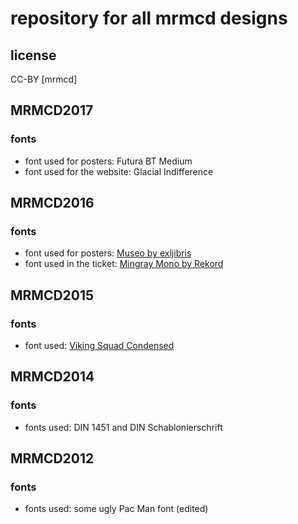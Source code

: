 # repository for all mrmcd designs

## license
CC-BY [mrmcd]

## MRMCD2017
### fonts
* font used for posters: Futura BT Medium
* font used for the website: Glacial Indifference

## MRMCD2016
### fonts
* font used for posters: [Museo by exljibris](http://www.myfonts.com/fonts/exljbris/museo/#index)
* font used in the ticket: [Mingray Mono by Rekord](http://www.myfonts.com/fonts/rekord/mingray-mono/#index)

## MRMCD2015
### fonts
* font used: [Viking Squad Condensed](http://www.dafont.com/de/viking-squad.font)

## MRMCD2014
### fonts
* fonts used: DIN 1451 and DIN Schablonierschrift

## MRMCD2012
### fonts
* fonts used: some ugly Pac Man font (edited)
